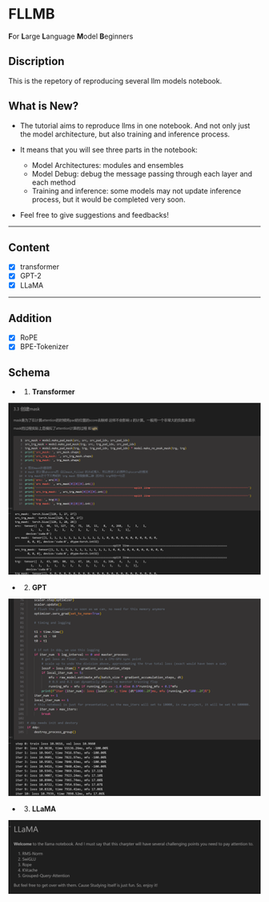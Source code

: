 # FLLMB
**F**or **L**arge **L**anguage **M**odel **B**eginners

## Discription
This is the repetory of reproducing several llm models notebook.

## What is New?
- The tutorial aims to reproduce llms in one notebook. And not only just the model architecture, but also training and inference process.

- It means that you will see three parts in the notebook: 
    - Model Architectures: modules and ensembles
    - Model Debug: debug the message passing through each layer and each method
    - Training and inference: some models may not update inference process, but it would be completed very soon. 

- Feel free to give suggestions and feedbacks!
---
## Content
- [x] transformer
- [x] GPT-2
- [x] LLaMA
---
## Addition
- [x] RoPE
- [x] BPE-Tokenizer 
  
## Schema
- 1. **Transformer** 
<img src="./assets/transformer.png" alt="transformer"/>

- 2. **GPT**  
<img src="./assets/GPT.png" alt="GPT"/>

- 3. **LLaMA**  
<img src="./assets/LLaMA.png" alt="LLaMA"/>